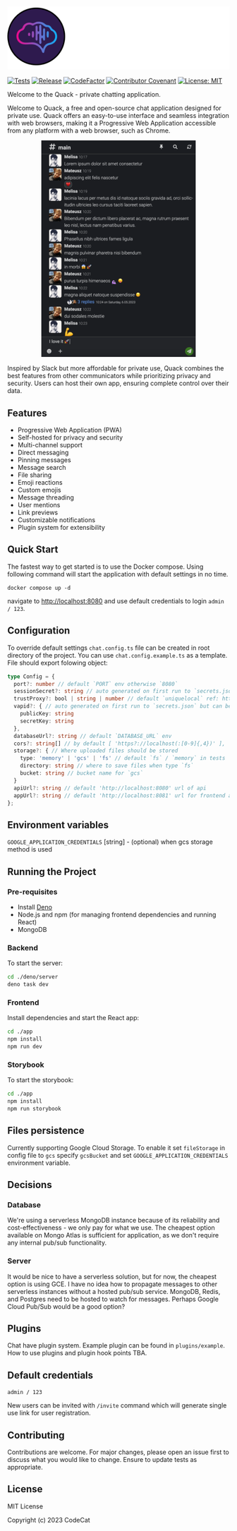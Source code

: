 <p align="center">
  <img src="quack.png" title="hover text">
</p>

[![Tests](https://github.com/raaymax/chat/actions/workflows/release.yml/badge.svg)](https://github.com/raaymax/chat/actions/workflows/release.yml)
[![Release](https://shields.io/github/v/release/raaymax/chat?display_name=tag)](https://shields.io/github/v/release/raaymax/chat?display_name=tag)
[![CodeFactor](https://img.shields.io/codefactor/grade/github/raaymax/chat)](https://www.codefactor.io/repository/github/raaymax/chat)
[![Contributor Covenant](https://img.shields.io/badge/Contributor%20Covenant-2.1-4baaaa.svg)](code_of_conduct.md)
[![License: MIT](https://img.shields.io/badge/License-MIT-yellow.svg)](https://opensource.org/licenses/MIT)

Welcome to the Quack - private chatting application.

Welcome to Quack, a free and open-source chat application designed for private use. Quack offers an easy-to-use interface and seamless integration with web browsers, making it a Progressive Web Application accessible from any platform with a web browser, such as Chrome.

<p align="center">
  <img src="quack_lorem.png" width="350" title="Quack Screenshot">
</p>

Inspired by Slack but more affordable for private use, Quack combines the best features from other communicators while prioritizing privacy and security. Users can host their own app, ensuring complete control over their data.

## Features

- Progressive Web Application (PWA)
- Self-hosted for privacy and security
- Multi-channel support
- Direct messaging
- Pinning messages
- Message search
- File sharing
- Emoji reactions
- Custom emojis
- Message threading
- User mentions
- Link previews
- Customizable notifications
- Plugin system for extensibility

## Quick Start

The fastest way to get started is to use the Docker compose. Using following command will start the application with default settings in no time.
```
docker compose up -d
```
navigate to [http://localhost:8080](http://localhost:8080) and use default credentials to login `admin / 123`.

## Configuration

To override default settings `chat.config.ts` file can be created in root directory of the project. You can use `chat.config.example.ts` as a template.
File should export folowing object:
```typescript
type Config = {
  port?: number // default `PORT` env otherwise `8080`
  sessionSecret?: string // auto generated on first run to `secrets.json` but can be overwritten here
  trustProxy?: bool | string | number // default `uniquelocal` ref: https://expressjs.com/en/guide/behind-proxies.html
  vapid?: { // auto generated on first run to `secrets.json` but can be overwritten here
    publicKey: string
    secretKey: string
  },
  databaseUrl?: string // default `DATABASE_URL` env
  cors?: string[] // by default [ 'https?://localhost(:[0-9]{,4})' ],
  storage?: { // Where uploaded files should be stored
    type: 'memory' | 'gcs' | 'fs' // default `fs` / `memory` in tests
    directory: string // where to save files when type `fs`
    bucket: string // bucket name for `gcs`
  }
  apiUrl?: string // default 'http://localhost:8080' url of api
  appUrl?: string // default 'http://localhost:8081' url for frontend app
};
```

## Environment variables

`GOOGLE_APPLICATION_CREDENTIALS` [string] - (optional) when gcs storage method is used

## Running the Project

### Pre-requisites
- Install [Deno](https://deno.land/)
- Node.js and npm (for managing frontend dependencies and running React)
- MongoDB

### Backend
To start the server:
```sh
cd ./deno/server
deno task dev
```

### Frontend
Install dependencies and start the React app:
```sh
cd ./app
npm install
npm run dev
```

### Storybook
To start the storybook:
```sh
cd ./app
npm install
npm run storybook
```

## Files persistence
Currently supporting Google Cloud Storage. To enable it set `fileStorage` in config file to `gcs` specify `gcsBucket`
and set `GOOGLE_APPLICATION_CREDENTIALS` environment variable.

## Decisions

### Database
We're using a serverless MongoDB instance because of its reliability and cost-effectiveness - we only pay for what we use.
The cheapest option available on Mongo Atlas is sufficient for application, as we don't require any internal pub/sub functionality.


### Server
It would be nice to have a serverless solution, but for now, the cheapest option is using GCE. 
I have no idea how to propagate messages to other serverless instances without a hosted pub/sub service.
MongoDB, Redis, and Postgres need to be hosted to watch for messages.
Perhaps Google Cloud Pub/Sub would be a good option?

## Plugins
Chat have plugin system. Example plugin can be found in `plugins/example`.
How to use plugins and plugin hook points TBA.


## Default credentials

```
admin / 123
```
New users can be invited with `/invite` command which will generate single use link for user registration.

## Contributing

Contributions are welcome. For major changes, please open an issue first to discuss what you would like to change. Ensure to update tests as appropriate.

## License

MIT License

Copyright (c) 2023 CodeCat
